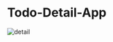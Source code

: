 # Todo-Detail-App

![detail](https://user-images.githubusercontent.com/78713326/111766460-aa31dd80-88cd-11eb-9fd4-bfd9a7980b4d.JPG)

